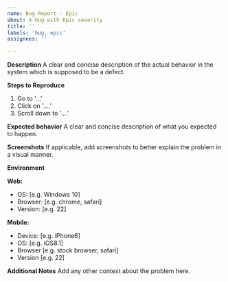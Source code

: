 ```yaml
---
name: Bug Report - Epic
about: A bug with Epic severity
title: ''
labels: 'bug, epic'
assignees: ''

---
```


**Description**
A clear and concise description of the actual behavior in the system which is supposed to be a defect.

**Steps to Reproduce**

1. Go to '...'
2. Click on '....'
3. Scroll down to '....'

**Expected behavior**
A clear and concise description of what you expected to happen.

**Screenshots**
If applicable, add screenshots to better explain the problem in a visual manner.

**Environment**

**Web:**
 - OS: [e.g. Windows 10]
 - Browser: [e.g. chrome, safari]
 - Version: [e.g. 22]

**Mobile:**
 - Device: [e.g. iPhone6]
 - OS: [e.g. iOS8.1]
 - Browser [e.g. stock browser, safari]
 - Version [e.g. 22]

**Additional Notes**
Add any other context about the problem here.